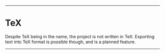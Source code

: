 
***

# TeX

Despite TeX being in the name, the project is not written in TeX. Exporting text into TeX format is possible though, and is a planned feature.

***
